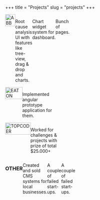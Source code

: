 +++
title = "Projects"
slug = "projects"
+++

<div class="project"> 
    <img src="/images/abb.png" alt="ABB">
    <p class="project-detail">Root cause analysis UI with features like tree-view, drag & drop and charts.</p>
    <p class="project-detail">Chart widget system for dashboard.</p>
    <p class="project-detail">Bunch of pages.</p>
</div>

<div class="project"> 
    <img src="/images/eaton.svg" alt="EATON">
    <p class="project-detail">Implemented angular prototype application for them.</p>
</div>

<div class="project"> 
    <img src="/images/topcoder.png" alt="TOPCODER">
    <p class="project-detail">Worked for challenges & projects with prize of total $25.000+</p>
</div>

<div class="project">
    <h3>OTHER</h3>
    <p class="project-detail">Created and sold CMS systems for local businesses.</p>
    <p class="project-detail">A couple of failed start-ups.</p>
    <p class="project-detail">A couple of failed start-ups.</p>
</div>

<style>
    .project {
        width: 33.333%;
        display: flex;
        max-width: 100%;
    }
    .project h3 {
        font-weight: bold;
    }

    .project img {
        width: 100%
    }
</style>